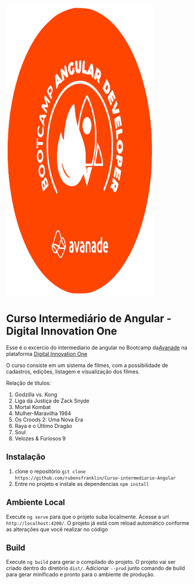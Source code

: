 <img src="https://github.com/rubensfranklin/Curso-intermediario-Angular/blob/main/a5cb4d8b-3139-4411-ae90-dd655a1deaa9.svg" width="400" height="790">


# Curso Intermediário de Angular - Digital Innovation One

Esse é o excercio do intermediario de angular no Bootcamp da[Avanade](https://www.avanade.com/pt-br) na plataforma [Digital Innovation One](https://digitalinnovation.one/)

O curso consiste em um sistema de filmes, com a possibilidade de cadastros, edições, listagem e visualização dos filmes.

Relação de títulos:

1.	Godzilla vs. Kong
2.	Liga da Justiça de Zack Snyde
3.	Mortal Kombat 
4.	Mulher-Maravilha 1984
5.	Os Croods 2: Uma Nova Era
6.	Raya e o Último Dragão
7.	Soul 
8.	Velozes & Furiosos 9


## Instalação

1. clone o repositório `git clone https://github.com/rubensfranklin/Curso-intermediario-Angular`
2. Entre no projeto e instale as dependencias `npm install`

## Ambiente Local

Execute `ng serve` para que o projeto suba localmente. Acesse a url `http://localhost:4200/`. O projeto já está com reload automático conforme as alterações que você realizar no código

## Build

Execute `ng build` para gerar o compilado do projeto. O projeto vai ser criado dentro do diretório `dist/`. Adicionar `--prod` junto comando de build para gerar minificado e pronto para o ambiente de produção.

